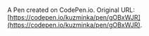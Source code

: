 # 

A Pen created on CodePen.io. Original URL: [https://codepen.io/kuzminka/pen/gOBxWJR](https://codepen.io/kuzminka/pen/gOBxWJR).


